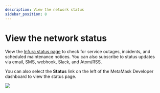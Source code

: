 ```yaml
---
description: View the network status
sidebar_position: 8
---
```


# View the network status

View the [Infura status page](https://status.infura.io/) to check for service outages, incidents, and
scheduled maintenance notices. You can also subscribe to status updates via email, SMS, webhook, Slack, and Atom/RSS.

You can also select the **Status** link on the left of the MetaMask Developer dashboard to view the status page.

<div class="left-align-container">
  <div class="img-medium">
    <img
      src={require("../../images/status-page.png").default}
    />
  </div>
</div>
